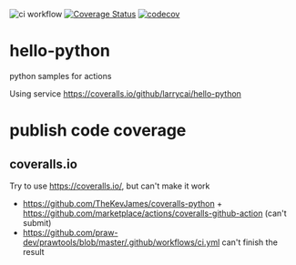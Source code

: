 ![ci workflow](https://github.com/larrycai/hello-python/actions/workflows/ci-flow.yml/badge.svg) [![Coverage Status](https://coveralls.io/repos/github/larrycai/hello-python/badge.svg?branch=main)](https://coveralls.io/github/larrycai/hello-python?branch=main) [![codecov](https://codecov.io/gh/larrycai/hello-python/branch/main/graph/badge.svg?token=JLCRAE3M41)](https://codecov.io/gh/larrycai/hello-python)

# hello-python
python samples for actions

Using service https://coveralls.io/github/larrycai/hello-python

# publish code coverage

## coveralls.io

Try to use https://coveralls.io/, but can't make it work

* https://github.com/TheKevJames/coveralls-python + https://github.com/marketplace/actions/coveralls-github-action (can't submit)
* https://github.com/praw-dev/prawtools/blob/master/.github/workflows/ci.yml can't finish the result

